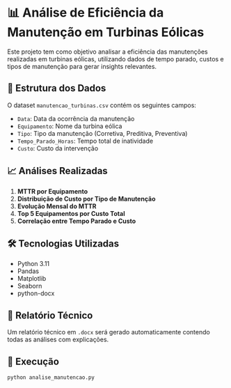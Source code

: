
# 📊 Análise de Eficiência da Manutenção em Turbinas Eólicas

Este projeto tem como objetivo analisar a eficiência das manutenções realizadas em turbinas eólicas, utilizando dados de tempo parado, custos e tipos de manutenção para gerar insights relevantes.

## 📁 Estrutura dos Dados

O dataset `manutencao_turbinas.csv` contém os seguintes campos:

- `Data`: Data da ocorrência da manutenção
- `Equipamento`: Nome da turbina eólica
- `Tipo`: Tipo da manutenção (Corretiva, Preditiva, Preventiva)
- `Tempo_Parado_Horas`: Tempo total de inatividade
- `Custo`: Custo da intervenção

## 📈 Análises Realizadas

1. **MTTR por Equipamento**
2. **Distribuição de Custo por Tipo de Manutenção**
3. **Evolução Mensal do MTTR**
4. **Top 5 Equipamentos por Custo Total**
5. **Correlação entre Tempo Parado e Custo**

## 🛠 Tecnologias Utilizadas

- Python 3.11
- Pandas
- Matplotlib
- Seaborn
- python-docx

## 📄 Relatório Técnico

Um relatório técnico em `.docx` será gerado automaticamente contendo todas as análises com explicações.

## 📌 Execução

```bash
python analise_manutencao.py
